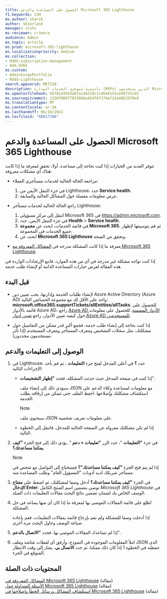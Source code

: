 ```yaml
---
title: الحصول على المساعدة والدعم Microsoft 365 Lighthouse
f1.keywords: CSH
ms.author: sharik
author: SKjerland
manager: scotv
ms-reviewer: crimora
audience: Admin
ms.topic: article
ms.prod: microsoft-365-lighthouse
ms.localizationpriority: medium
ms.collection:
- M365-subscription-management
- Adm_O365
ms.custom:
- AdminSurgePortfolio
- M365-Lighthouse
search.appverid: MET150
description: بالنسبة لموفري الخدمات المدارة (MSPs) الذين يستخدمون Microsoft 365 Lighthouse، تعرف على كيفية الحصول على المساعدة والدعم.
ms.openlocfilehash: 5bf61e9563a87ac44219c1c4644153ce98755cb5
ms.sourcegitcommit: 133bf9097785309da45df6f374a712a48b33f8e9
ms.translationtype: MT
ms.contentlocale: ar-SA
ms.lasthandoff: 06/10/2022
ms.locfileid: "66017786"
---
```

# <a name="get-help-and-support-for-microsoft-365-lighthouse"></a>الحصول على المساعدة والدعم Microsoft 365 Lighthouse 

تتوفر العديد من الخيارات إذا كنت بحاجة إلى مساعدة. أولا، تحقق لمعرفة ما إذا كانت هناك أي مشكلات معروفة:

- مراجعة الحالة الحالية لخدمات مستأجري العملاء:

    1. في جزء التنقل الأيمن من Lighthouse، حدد **Service health**. 
    2. عرض معلومات مفصلة حول المشاكل الحالية والسابقة.

- راجع الحالة الحالية لخدمات مستأجر Lighthouse:

    1. انتقل إلى مركز مسؤولي Microsoft 365 في <a href="https://go.microsoft.com/fwlink/p/?linkid=2024339" target="_blank">https://admin.microsoft.com</a>.
    2. في جزء التنقل الأيمن، حدد **Health** >  **Service health**.
    3. في قائمة الخدمات، ابحث عن **مجموعة Microsoft 365**، ثم قم بتوسيعها لإظهار جميع الخدمات في المجموعة.
    4. ابحث عن **Microsoft 365 Lighthouse** وتحقق من الصحة.

- معرفة ما إذا كانت المشكلة مدرجة في [المشاكل المعروفة مع Microsoft 365 Lighthouse](/office365/troubleshoot/microsoft-365-lighthouse/lighthouse-known-issues).

إذا كنت تواجه مشكلة غير مدرجة في أي من هذه الموارد، فاتبع الإرشادات الواردة في هذه المقالة لعرض خيارات المساعدة الذاتية أو لإنشاء طلب خدمة.

## <a name="before-you-begin"></a>قبل البدء

- لإنشاء طلبات الخدمة وإدارتها، يجب تعيين دور Azure Active Directory (Azure AD) واحد على الأقل لك مع مجموعة الخصائص التالية: **microsoft.office365.supportTickets/allEntities/allTasks**. للحصول على قائمة بالأدوار Azure AD، راجع [Azure AD الأدوار المضمنة](/azure/active-directory/roles/permissions-reference). للحصول على معلومات حول كيفية تعيين الأدوار، راجع [تعيين أدوار Azure AD للمستخدمين](/azure/active-directory/roles/manage-roles-portal).

- إذا كنت بحاجة إلى إنشاء طلب خدمة، فجمع أكبر قدر ممكن من التفاصيل حول مشكلتك، مثل سجلات التشخيص ومعرف المستأجر ومعرف المستخدم (إذا تأثر مستخدمون محددون).

## <a name="access-help-and-support"></a>الوصول إلى التعليمات والدعم

1.  في Lighthouse، حدد **؟** في أعلى المدخل لفتح جزء **التعليمات** ، ثم قم بأحد الإجراءات التالية:
    
    -  إذا كنت في صفحة المدخل حيث حدثت المشكلة، فحدد **"إظهار التشخيصات**".

        سيؤدي ذلك إلى إنشاء ملف JSON مع معلومات لمساعدة وكلاء الدعم على استكشاف مشكلتك وإصلاحها. احفظ الملف حتى تتمكن من إرفاقه بطلب الخدمة.

        > [!NOTE]
        > سيحتوي ملف JSON على معلومات تعريف شخصية.

    -  إذا لم تكن مشكلتك معزولة عن الصفحة الحالية للمدخل، فانتقل إلى الخطوة التالية.

2.  في جزء **"التعليمات** "، حدد الزر **"تعليمات + دعم** ". يؤدي ذلك إلى فتح الجزء **"كيف يمكننا مساعدتك؟**

    > [!NOTE]
    > إذا لم يتم فتح الجزء **"كيف يمكننا مساعدتك"؟** فستحتاج إلى التواصل مع شخص في مستأجر شريكك لديه أذونات "المسؤول العام" وطلب المساعدة منه.

3.  في الجزء **"كيف يمكننا مساعدتك؟** أدخل وصفا لمشكلتك، ثم اضغط على **مفتاح الإدخال Enter**. نوصي بتضمين اسم المنتج الكامل *Microsoft 365 Lighthouse* في الوصف الخاص بك لضمان تضمين نتائج البحث مقالات التعليمات ذات الصلة.

4.  اطلع على قائمة المقالات الموصى بها لمعرفة ما إذا كان أي منها يساعد في حل المشكلة.

    إذا أدخلت وصفا للمشكلة ولم تقم بإرجاع قائمة بمقالات التعليمات، فقم بإعادة صياغة الوصف وحاول البحث مرة أخرى.

5.  إذا لم تساعدك المقالات الموصى بها، فحدد **"الاتصال بالدعم**".

6.  املأ المعلومات الموجودة في النموذج، وأرفق أي لقطات شاشة وملف JSON الذي حفظته في الخطوة&nbsp;1 إذا كان ذلك ممكنا، ثم حدد **الاتصال بي**. يشار إلى وقت الانتظار المتوقع في الجزء.

## <a name="related-content"></a>المحتويات ذات الصلة

[المشاكل المعروفة في Microsoft 365 Lighthouse](m365-lighthouse-known-issues.md) (مقالة)\
[الأسئلة المتداولة حول Microsoft 365 Lighthouse](m365-lighthouse-faq.yml) (مقالة)\
[استكشاف المشاكل ورسائل الخطأ وإصلاحها في Microsoft 365 Lighthouse](m365-lighthouse-troubleshoot.md) (مقالة)